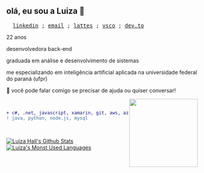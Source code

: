 ## olá, eu sou a Luiza 👋
<pre>
  <a href="https://www.linkedin.com/in/luizarvm/" target="_blank">linkedin</a> ; <a href="mailto:hello@luiza.dev" target="_blank">email</a> ; <a href="http://lattes.cnpq.br/1667735616723826l" target="_blank">lattes</a> ; <a href="https://vsco.co/luizou/gallery" target="_blank">vsco</a> ; <a href="https://dev.to/luizous" target="_blank">dev.to</a>
</pre>

22 anos 

desenvolvedora back-end 

graduada em análise e desenvolvimento de sistemas 

me especializando em inteligência artificial aplicada na universidade federal do paraná (ufpr)

💬 você pode falar comigo se precisar de ajuda ou quiser conversar!

<img align="right" width="180" src="https://i.pinimg.com/originals/6c/90/28/6c90288d7e10d46d18895f17f420a92c.gif"/>


```diff
 
  
+ c#, .net, javascript, xamarin, git, aws, azure, sqlserver
! java, python, node.js, mysql
 
  
```

[![Luiza Hall's Github Stats](https://github-readme-stats.vercel.app/api?username=luizous&hide_title=true&theme=tokyonight&show_icons=true)](https://github.com/anuraghazra/github-readme-stats)
[![Luiza's Monst Used Languages](https://github-readme-stats.vercel.app/api/top-langs/?username=luizous&count_private=true&layout=compact&theme=tokyonight)](https://github.com/luizous?tab=repositories)
